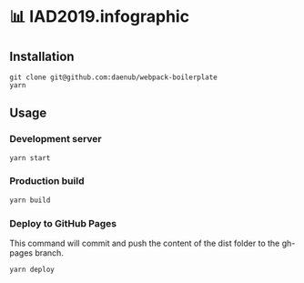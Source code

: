 # 📊 IAD2019.infographic

## Installation

```
git clone git@github.com:daenub/webpack-boilerplate
yarn
```

## Usage

### Development server

```bash
yarn start
```

### Production build

```bash
yarn build
```

### Deploy to GitHub Pages

This command will commit and push the content of the dist folder to the gh-pages branch.

```bash
yarn deploy
```
